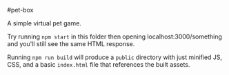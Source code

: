 #pet-box

A simple virtual pet game.

Try running `npm start` in this folder then opening localhost:3000/something and you'll still see the same HTML response.

Running `npm run build` will produce a `public` directory with just minified JS, CSS, and a basic `index.html` file that references the built assets.
